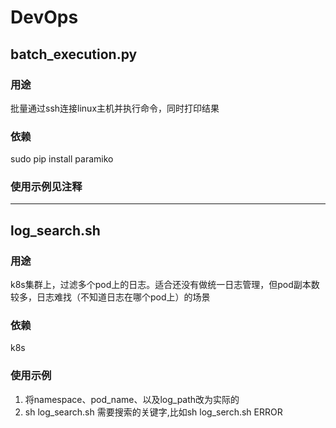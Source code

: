 # DevOps
## batch_execution.py
### 用途 
批量通过ssh连接linux主机并执行命令，同时打印结果
### 依赖
sudo pip install paramiko
### 使用示例见注释

---
## log_search.sh
### 用途 
k8s集群上，过滤多个pod上的日志。适合还没有做统一日志管理，但pod副本数较多，日志难找（不知道日志在哪个pod上）的场景
### 依赖
k8s
### 使用示例
1. 将namespace、pod_name、以及log_path改为实际的
2. sh log_search.sh 需要搜索的关键字,比如sh log_serch.sh ERROR

